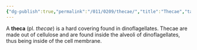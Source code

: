 ```yaml
---
{"dg-publish":true,"permalink":"/011/0209/thecae/","title":"Thecae","tags":["BIOL412"],"created":"2024-10-29T01:02:33.000-07:00","updated":"2025-01-22T00:57:00.778-08:00"}
---
```


A **theca** (pl. *thecae*) is a hard covering found in dinoflagellates. Thecae are made out of cellulose and are found inside the alveoli of dinoflagellates, thus being inside of the cell membrane.
